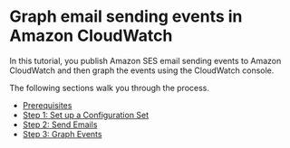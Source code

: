 # Graph email sending events in Amazon CloudWatch<a name="event-publishing-cloudwatch-tutorial"></a>

In this tutorial, you publish Amazon SES email sending events to Amazon CloudWatch and then graph the events using the CloudWatch console\.

The following sections walk you through the process\.
+  [Prerequisites](event-publishing-cloudwatch-tutorial-prerequisites.md) 
+  [Step 1: Set up a Configuration Set](event-publishing-cloudwatch-tutorial-configuration-set.md) 
+  [Step 2: Send Emails](event-publishing-cloudwatch-tutorial-send-email.md) 
+  [Step 3: Graph Events](event-publishing-cloudwatch-tutorial-graph.md) 
